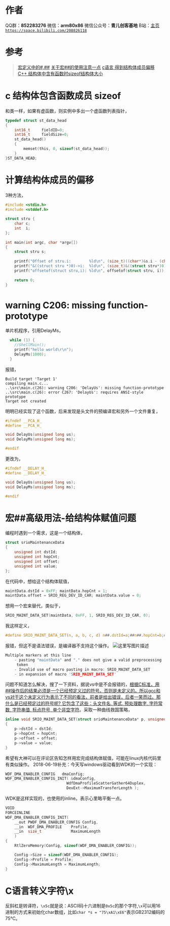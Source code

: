 ﻿
# 作者
QQ群：**852283276**
微信：**arm80x86**
微信公众号：**青儿创客基地**
B站：[主页 `https://space.bilibili.com/208826118`](https://space.bilibili.com/208826118)

# 参考
> [宏定义中的#,##](https://blog.csdn.net/jiangjingui2011/article/details/6706967)
> [关于宏##的使用注意一点](https://blog.csdn.net/lovewubo/article/details/37937455)
> [c语言 得到结构体成员偏移](https://blog.csdn.net/whatday/article/details/105000046)
> [C++ 结构体中含有函数时sizeof结构体大小](https://blog.csdn.net/gjtboa/article/details/50945106)

# c 结构体包含函数成员 sizeof
和类一样，如果有虚函数，则实例中多出一个虚函数列表指针，
```c
typedef struct st_data_head
{
	int16_t		fieldID=0;	
	int16_t		fieldSize=0;
	st_data_head()
	{
		memset(this, 0, sizeof(st_data_head));
	}
}ST_DATA_HEAD;
```

# 计算结构体成员的偏移
3种方法，
```cpp
#include <stdio.h>
#include <stddef.h>
 
struct stru {
    char c;
    int  i;
};
 
int main(int argc, char *argv[])
{
    struct stru s;
 
    printf("Offset of stru.i:        %ld\n", (size_t)((char*)&s.i - (char*)&s));
    printf("&((struct stru *)0)->i:  %ld\n", (size_t)&((struct stru*)0)->i);
    printf("offsetof(struct stru,i): %ld\n", offsetof(struct stru, i));
 
    return 0;
}
```

# warning C206: missing function-prototype
单片机程序，引用DelayMs，
```c
  while (1) {
    //ShellMain();
    printf("hello world\r\n");
    DelayMs(1000);
  }
```
报错，
```shell
Build target 'Target 1'
compiling main.c...
..\src\main.c(26): warning C206: 'DelayUs': missing function-prototype
..\src\main.c(26): error C267: 'DelayUs': requires ANSI-style prototype
Target not created
```
明明已经实现了这个函数，后来发现是头文件的预编译宏和另外一个文件重复，
```c
#ifndef __PCA_H_
#define __PCA_H_

void DelayUs(unsigned long us);
void DelayMs(unsigned long ms);

#endif
```
更改为，
```c
#ifndef __DELAY_H_
#define __DELAY_H_

void DelayUs(unsigned long us);
void DelayMs(unsigned long ms);

#endif
```

# 宏##高级用法-给结构体赋值问题
编程时遇到一个需求，这是一个结构体，
```c
struct srioMaintenanceData
{
	unsigned int dstId;
	unsigned int hopCnt;
	unsigned int offset;
	unsigned int value;
};
```
在代码中，想给这个结构体赋值，
```c
maintData.dstId = 0xFF; maintData.hopCnt = 1;
maintData.offset = SRIO_REG_DEV_ID_CAR; maintData.value = 0;
```
想用一个宏来替代，类似于，
```c
SRIO_MAINT_DATA_SET(maintData, 0xFF, 1, SRIO_REG_DEV_ID_CAR, 0);
```
我这样定义，
```c
#define SRIO_MAINT_DATA_SET(n, a, b, c, d) n##.dstId=a;##n##.hopCnt=b;##n##.offset=c;##n##.value=d
```
报错，但这不是语法错误，是编译器不支持这个操作。
![这里写图片描述](https://img-blog.csdn.net/20180618194018891?watermark/2/text/aHR0cHM6Ly9ibG9nLmNzZG4ubmV0L1podV9aaHVfMjAwOQ==/font/5a6L5L2T/fontsize/400/fill/I0JBQkFCMA==/dissolve/70)
```c
Multiple markers at this line
	- pasting "maintData" and "." does not give a valid preprocessing 
	 token
	- Invalid use of macro pasting in macro: SRIO_MAINT_DATA_SET
	- in expansion of macro 'SRIO_MAINT_DATA_SET'
```
问题不知道怎么解决，搜了一下资料，据说vs中是不会报错的，[根据C标准，用##操作后的结果必须是一个已经预定义过的符号。否则是未定义的。所以gcc和vs对于这个未定义行为表示了不同的看法，前者是给出错误，后者一笑而过。那什么是已经预定过的符号呢? 它包含了这些：头文件名, 等式, 预处理数字, 字符常数, 字符串值, 标点符号, 单个非空字符](https://blog.csdn.net/lovewubo/article/details/37937455)。采取一种曲线救国策略，
```c
inline void SRIO_MAINT_DATA_SET(struct srioMaintenanceData* p, unsigned int dstId, unsigned int hopCnt, unsigned int offset, unsigned int value)
{
	p->dstId = dstId;
	p->hopCnt = hopCnt;
	p->offset = offset;
	p->value = value;
}
```
希望有大神可以在评论区告知怎样用宏完成结构体赋值，可能在linux内核代码里有类似操作。
2018-06-19补充：今天写windows驱动看到WDK的一个实现：
```c
WDF_DMA_ENABLER_CONFIG   dmaConfig;
WDF_DMA_ENABLER_CONFIG_INIT( &dmaConfig,
                           WdfDmaProfileScatterGather64Duplex,
                           DevExt->MaximumTransferLength );
```
WDK是这样实现的，也使用的inline。表示心里略平衡一点。
```c
VOID
FORCEINLINE
WDF_DMA_ENABLER_CONFIG_INIT(
    __out PWDF_DMA_ENABLER_CONFIG Config,
    __in  WDF_DMA_PROFILE    Profile,
    __in  size_t             MaximumLength
    )
{
    RtlZeroMemory(Config, sizeof(WDF_DMA_ENABLER_CONFIG));

    Config->Size = sizeof(WDF_DMA_ENABLER_CONFIG);
    Config->Profile = Profile;
    Config->MaximumLength = MaximumLength;
}
```

# C语言转义字符\x
反斜杠是转译符，`\x5c`就是说：ASCII码十六进制是`0x5c`的那个字符,`\x`可以用16进制的方式来初始化char数组，比如`char *s = "75\xA1\xE6"`表示GB2312编码的75℃。
